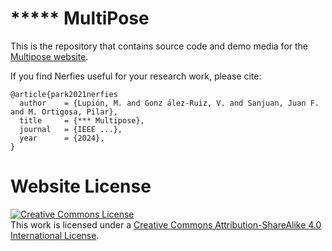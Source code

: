 # ***** MultiPose

This is the repository that contains source code and demo media for the [Multipose website](https://thermal_posing.github.io).

If you find Nerfies useful for your research work, please cite:
```
@article{park2021nerfies
  author    = {Lupión, M. and Gonz ́alez-Ruiz, V. and Sanjuan, Juan F. and M. Ortigosa, Pilar},
  title     = {*** Multipose},
  journal   = {IEEE ...},
  year      = {2024},
}
```

# Website License
<a rel="license" href="http://creativecommons.org/licenses/by-sa/4.0/"><img alt="Creative Commons License" style="border-width:0" src="https://i.creativecommons.org/l/by-sa/4.0/88x31.png" /></a><br />This work is licensed under a <a rel="license" href="http://creativecommons.org/licenses/by-sa/4.0/">Creative Commons Attribution-ShareAlike 4.0 International License</a>.

